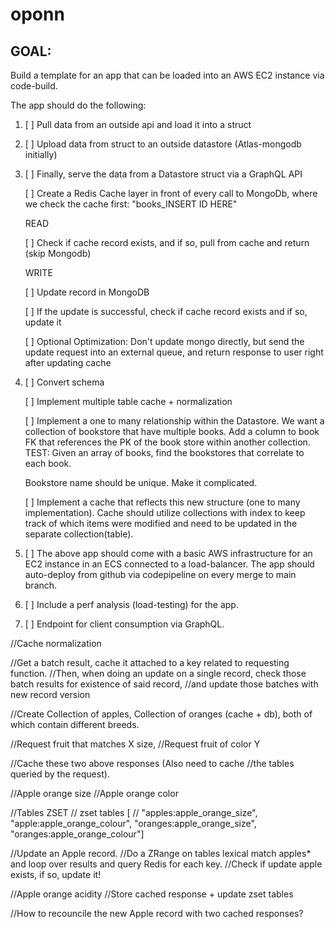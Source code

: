 # oponn

## GOAL:

Build a template for an app that can be loaded into an AWS EC2 instance via code-build.

The app should do the following:

1. [ ] Pull data from an outside api and load it into a struct
2. [ ] Upload data from struct to an outside datastore (Atlas-mongodb initially)

3. [ ] Finally, serve the data from a Datastore struct via a GraphQL API

   [ ] Create a Redis Cache layer in front of every call to MongoDb, where we check the cache first: "books_INSERT ID HERE"

   READ

   [ ] Check if cache record exists, and if so, pull from cache and return (skip Mongodb)

   WRITE

   [ ] Update record in MongoDB
   
   [ ] If the update is successful, check if cache record exists and if so, update it

   [ ] Optional Optimization: Don't update mongo directly, but send the update request into an external queue, and return response to user right after updating cache

5. [ ] Convert schema

   [ ] Implement multiple table cache + normalization

   [ ] Implement a one to many relationship within the Datastore. We want a collection of bookstore
   that have multiple books. Add a column to book FK that references the PK of the book store within
   another collection. TEST: Given an array of books, find the bookstores that correlate to each book.

   Bookstore name should be unique. Make it complicated.

   [ ] Implement a cache that reflects this new structure (one to many implementation). Cache should utilize collections with
   index to keep track of which items were modified and need to be updated in the separate collection(table).

6. [ ] The above app should come with a basic AWS infrastructure for an EC2 instance
   in an ECS connected to a load-balancer. The app should auto-deploy from github
   via codepipeline on every merge to main branch.

7. [ ] Include a perf analysis (load-testing) for the app.

8. [ ] Endpoint for client consumption via GraphQL.

//Cache normalization

//Get a batch result, cache it attached to a key related to requesting function.
//Then, when doing an update on a single record, check those batch results for existence of said record,
//and update those batches with new record version

//Create Collection of apples, Collection of oranges (cache + db), both of which contain different breeds.

//Request fruit that matches X size,
//Request fruit of color Y

//Cache these two above responses (Also need to cache
//the tables queried by the request).

//Apple orange size
//Apple orange color

//Tables ZSET
// zset tables [
// "apples:apple_orange_size", "apple:apple_orange_colour", "oranges:apple_orange_size", "oranges:apple_orange_colour"]

//Update an Apple record.
//Do a ZRange on tables lexical match apples\* and loop over results and query Redis for each key.
//Check if update apple exists, if so, update it!

//Apple orange acidity
//Store cached response + update zset tables

//How to recouncile the new Apple record with two cached responses?
